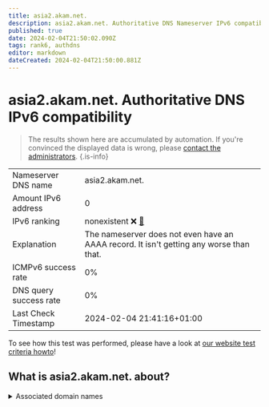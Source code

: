 ```yaml
---
title: asia2.akam.net.
description: asia2.akam.net. Authoritative DNS Nameserver IPv6 compatibility
published: true
date: 2024-02-04T21:50:02.090Z
tags: rank6, authdns
editor: markdown
dateCreated: 2024-02-04T21:50:00.881Z
---
```


# asia2.akam.net. Authoritative DNS IPv6 compatibility

> The results shown here are accumulated by automation. If you're convinced the displayed data is wrong, please [contact the administrators](/howto/chat). 
{.is-info}




|   |   |
| - | - |
| Nameserver DNS name | asia2.akam.net.
| Amount IPv6 address | 0
| IPv6 ranking | nonexistent :x: [🔗](/howto/ranking) |
| Explanation | The nameserver does not even have an AAAA record. It isn't getting any worse than that. |
| ICMPv6 success rate | 0%|
| DNS query success rate | 0% |
| Last Check Timestamp | 2024-02-04 21:41:16+01:00 |

To see how this test was performed, please have a look at [our website test criteria howto](/howto/testcriteria/authdns)!


## What is asia2.akam.net. about?






<details>
<summary>Associated domain names</summary>

www.hulu.com

</details>
